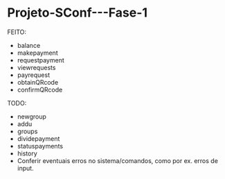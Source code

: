 # Projeto-SConf---Fase-1

FEITO:

* balance
* makepayment
* requestpayment
* viewrequests
* payrequest
* obtainQRcode
* confirmQRcode

TODO:

* newgroup
* addu
* groups
* dividepayment
* statuspayments
* history
* Conferir eventuais erros no sistema/comandos, como por ex. erros de input.
